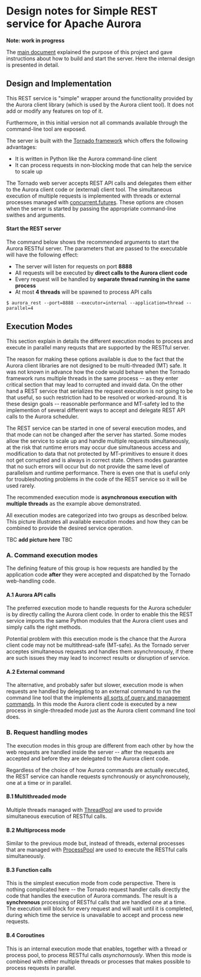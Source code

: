 Design notes for Simple REST service for Apache Aurora
======================================================

__Note: work in progress__

The [main document](README.md) explained the purpose of this project and
gave instructions about how to build and start the server. Here the 
internal design is presented in detail.

## Design and Implementation

This REST service is "simple" wrapper around the functionality provided
by the Aurora client library (which is used by the Aurora client tool).
It does not add or modify any features on top of it.

Furthermore, in this initial version not all commands available through
the command-line tool are exposed.

The server is built with the [Tornado framework](http://www.tornadoweb.org/en/stable/index.html)
which offers the following advantages:

* It is written in Python like the Aurora command-line client
* It can process requests in non-blocking mode that can help the service to
scale up

The Tornado web server accepts REST API calls and delegates them
either to the Aurora client code or (external) client tool. The simultaneous
execution of multiple requests is implemented with threads or
external processes managed with [concurrent.futures](http://pythonhosted.org//futures).
These options are chosen when the server is started by passing the
appropriate command-line swithes and arguments.

#### Start the REST server

The command below shows the recommended arguments to start the Aurora
RESTful server. The parameters that are passed to the executable will
have the following effect:

- The server will listen for requests on port __8888__
- All requests will be executed by __direct calls to the Aurora client code__
- Every request will be handled by __separate thread running in the same process__
- At most __4 threads__ will be spawned to process API calls

```
$ aurora_rest --port=8888 --executor=internal --application=thread --parallel=4
```

## Execution Modes

This section explain in details the different execution modes to process and
execute in parallel many requsts that are supported by the RESTful server.

The reason for making these options available is due to the fact that the
Aurora client libraries are not designed to be multi-threaded (MT) safe.
It was not known in advance how the code would behave when the Tornado
framework runs multiple threads in the same process -- as they enter critical
section that may lead to corrupted and invaid data. On the other hand a REST
service that serializes the request execution is not going to be that useful,
so such restriction had to be resolved or worked-around. It is these design
goals -- reasonable performance and MT-safety led to the implemention of
several different ways to accept and delegate REST API calls to the Aurora
scheduler.

The REST service can be started in one of several execution modes, and
that mode can not be changed after the server has started. Some modes allow
the service to scale up and handle multiple requests simultaneously, at 
the risk that runtime errors may occur due simultaneous access and
modification to data that not protected by MT-primitives to ensure it
does not get corrupted and is always in correct state. Others modes
guarantee that no such errors will occur but do not provide the same
level of parallelism and runtime performance. There is even one that is
useful only for troubleshooting problems in the code of the REST service
so it will be used rarely.

The recommended execution mode is __asynchronous execution with multiple threads__
as the example above demonstrated.

All execution modes are categorized into two groups as described below.
This picture illustrates all available execution modes and how they can be
combined to provide the desired service operation.

TBC __add picture here__ TBC

### A. Command execution modes

The defining feature of this group is how requests are handled by the
application code __after__ they were accepted and dispatched by the Tornado
web-handling code.

#### A.1 Aurora API calls

The preferred execution mode to handle requests for the Aurora scheduler
is by directly calling the Aurora client code. In order to enable this
the REST service imports the same Python modules that the Aurora client uses
and simply calls the right methods.

Potential problem with this execution mode is the chance that the Aurora
client code may not be multithread-safe (MT-safe). As the Tornado server
acceptes simultaneous requests and handles them asynchronously, if there
are such issues they may lead to incorrect results or disruption of service.

#### A.2 External command

The alternative, and probably safer but slower, execution mode is when
requests are handled by delegating to an external command to run the
command line tool that the implements
[all sorts of query and management commands](https://github.com/apache/incubator-aurora/blob/master/docs/client-commands.md).
In this mode the Aurora client code is executed by a new process in
single-threaded mode just as the Aurora client command line tool does. 

### B. Request handling modes

The execution modes in this group are different from each other
by how the web requests are handled inside the server -- after the requests
are accepted and before they are delegated to the Aurora client code.

Regardless of the choice of how Aurora commands are actually executed,
the REST service can handle requests synchronously or asynchronousely,
one at a time or in parallel.

#### B.1 Multithreaded mode

Multiple threads managed with [ThreadPool](http://pythonhosted.org//futures/#threadpoolexecutor-objects)
are used to provide simultaneous execution of RESTful calls. 

#### B.2 Multiprocess mode

Similar to the previous mode but, instead of threads, external processes that are
managed with [ProcessPool](http://pythonhosted.org//futures/#processpoolexecutor-objects)
are used to execute the RESTful calls simultaneously.

#### B.3 Function calls

This is the simplest execution mode from code perspective. There is nothing
complicated here -- the Tornado request handler calls directly the code
that handles the execution of Aurora commands. The result is a __synchronous__
processing of RESTful calls that are handled one at a time. The execution
will block for every request and will wait until it is completed, during which
time the service is unavailable to accept and process new requests.

#### B.4 Coroutines

This is an internal execution mode that enables, together with a thread or
process pool, to process RESTful calls *asynchornously*. When this mode is
combined with either multiple threads or processes that makes possible to
process requests in parallel.
